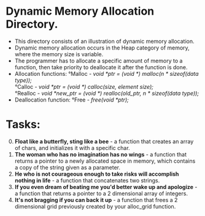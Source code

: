 # Dynamic Memory Allocation Directory.

- This directory consists of an illustration of dynamic memory allocation.
- Dynamic memory allocation occurs in the Heap category of memory, where the memory size is variable.
- The programmer has to allocate a specific amount of memory to a function, then take priority to deallocate it after the function is done.
- Allocation functions:
°Malloc - *void \*ptr = (void \*) malloc(n \* sizeof(data type));* <br>
°Calloc - *void \*ptr = (void \*) calloc(size, element size);* <br>
°Realloc - *void \*new_ptr = (void \*) realloc(old_ptr, n \* sizeof(data type));* <br>
- Deallocation function:
°Free - *free(void \*ptr);*

# Tasks:

0. <b> Float like a butterfly, sting like a bee</b> - a function that creates an array of chars, and initializes it with a specific char.
1. <b> The woman who has no imagination has no wings</b> - a function that returns a pointer to a newly allocated space in memory, which contains a copy of the string given as a parameter.
2. <b> He who is not courageous enough to take risks will accomplish nothing in life</b> - a function that concatenates two strings.
3. <b> If you even dream of beating me you'd better wake up and apologize</b> - a function that returns a pointer to a 2 dimensional array of integers.
4. <b> It's not bragging if you can back it up</b> - a function that frees a 2 dimensional grid previously created by your alloc_grid function.
